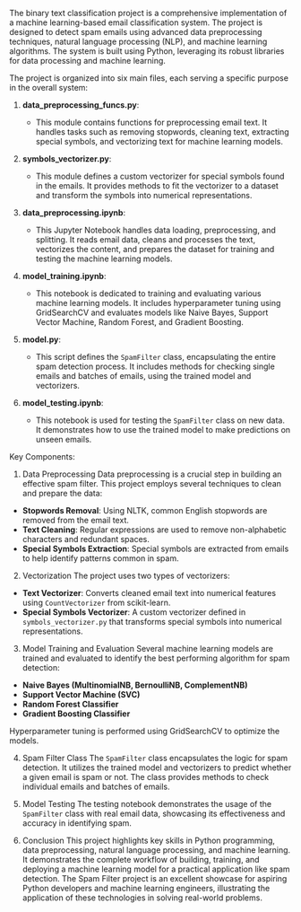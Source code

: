The binary text classification project is a comprehensive implementation of a machine learning-based email classification system. The project is designed to detect spam emails using advanced data preprocessing techniques, natural language processing (NLP), and machine learning algorithms. The system is built using Python, leveraging its robust libraries for data processing and machine learning.


The project is organized into six main files, each serving a specific purpose in the overall system:

1. **data_preprocessing_funcs.py**:
    - This module contains functions for preprocessing email text. It handles tasks such as removing stopwords, cleaning text, extracting special symbols, and vectorizing text for machine learning models.

2. **symbols_vectorizer.py**:
    - This module defines a custom vectorizer for special symbols found in the emails. It provides methods to fit the vectorizer to a dataset and transform the symbols into numerical representations.

3. **data_preprocessing.ipynb**:
    - This Jupyter Notebook handles data loading, preprocessing, and splitting. It reads email data, cleans and processes the text, vectorizes the content, and prepares the dataset for training and testing the machine learning models.

4. **model_training.ipynb**:
    - This notebook is dedicated to training and evaluating various machine learning models. It includes hyperparameter tuning using GridSearchCV and evaluates models like Naive Bayes, Support Vector Machine, Random Forest, and Gradient Boosting.

5. **model.py**:
    - This script defines the `SpamFilter` class, encapsulating the entire spam detection process. It includes methods for checking single emails and batches of emails, using the trained model and vectorizers.

6. **model_testing.ipynb**:
    - This notebook is used for testing the `SpamFilter` class on new data. It demonstrates how to use the trained model to make predictions on unseen emails.

Key Components:

1. Data Preprocessing
Data preprocessing is a crucial step in building an effective spam filter. This project employs several techniques to clean and prepare the data:

- **Stopwords Removal**: Using NLTK, common English stopwords are removed from the email text.
- **Text Cleaning**: Regular expressions are used to remove non-alphabetic characters and redundant spaces.
- **Special Symbols Extraction**: Special symbols are extracted from emails to help identify patterns common in spam.

2. Vectorization
The project uses two types of vectorizers:

- **Text Vectorizer**: Converts cleaned email text into numerical features using `CountVectorizer` from scikit-learn.
- **Special Symbols Vectorizer**: A custom vectorizer defined in `symbols_vectorizer.py` that transforms special symbols into numerical representations.

3. Model Training and Evaluation
Several machine learning models are trained and evaluated to identify the best performing algorithm for spam detection:

- **Naive Bayes (MultinomialNB, BernoulliNB, ComplementNB)**
- **Support Vector Machine (SVC)**
- **Random Forest Classifier**
- **Gradient Boosting Classifier**

Hyperparameter tuning is performed using GridSearchCV to optimize the models.

4. Spam Filter Class
The `SpamFilter` class encapsulates the logic for spam detection. It utilizes the trained model and vectorizers to predict whether a given email is spam or not. The class provides methods to check individual emails and batches of emails.

5. Model Testing
The testing notebook demonstrates the usage of the `SpamFilter` class with real email data, showcasing its effectiveness and accuracy in identifying spam.

6. Conclusion
This project highlights key skills in Python programming, data preprocessing, natural language processing, and machine learning. It demonstrates the complete workflow of building, training, and deploying a machine learning model for a practical application like spam detection. The Spam Filter project is an excellent showcase for aspiring Python developers and machine learning engineers, illustrating the application of these technologies in solving real-world problems.
